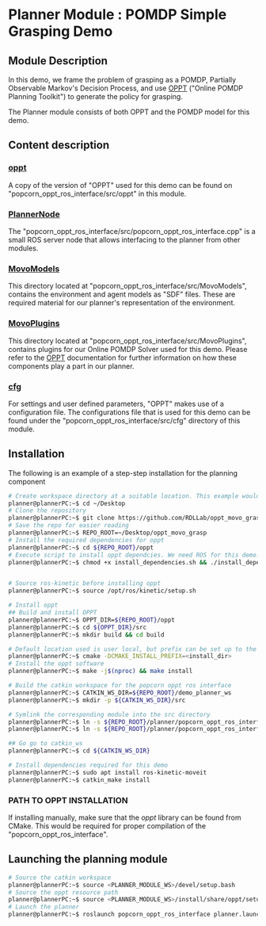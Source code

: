 Planner Module : POMDP Simple Grasping Demo
==========================================================================

## Module Description
In this demo, we frame the problem of grasping as a POMDP, Partially Observable Markov's Decision Process, 
and use [OPPT](https://github.com/RDLLab/oppt) ("Online POMDP Planning Toolkit") to generate the policy for grasping.

The Planner module consists of both OPPT and the POMDP model for this demo.


## Content description

### [oppt](oppt)
A copy of the version of "OPPT" used for this demo can be found on "popcorn_oppt_ros_interface/src/oppt" in this module.

### [PlannerNode](popcorn_oppt_ros_interface/src/popcorn_oppt_ros_interface.cpp)
The "popcorn_oppt_ros_interface/src/popcorn_oppt_ros_interface.cpp" is a small ROS server node that allows interfacing to the planner from other modules. 

### [MovoModels](popcorn_oppt_ros_interface/src/MovoModels)
This directory located at "popcorn_oppt_ros_interface/src/MovoModels", contains the environment and agent models as "SDF" files. These are required material for our planner's representation of the environment.

### [MovoPlugins](popcorn_oppt_ros_interface/src/MovoPlugins)
This directory located at "popcorn_oppt_ros_interface/src/MovoPlugins", contains plugins for our Online POMDP Solver used for this demo. Please refer to the [OPPT](https://github.com/RDLLab/oppt) documentation for further information on how these components play a part in our planner.

### [cfg](popcorn_oppt_ros_interface/src/cfg)
For settings and user defined parameters, "OPPT" makes use of a configuration file. The configurations file that is used for this demo 
can be found under the "popcorn_oppt_ros_interface/src/cfg" directory of this module.


## Installation
The following is an example of a step-step installation for the planning component
```bash
# Create workspace directory at a suitable location. This example would use the local Desktop as the example location.
planner@plannerPC:~$ cd ~/Desktop
# Clone the repository
planner@plannerPC:~$ git clone https://github.com/RDLLab/oppt_movo_grasp.git
# Save the repo for easier reading
planner@plannerPC:~$ REPO_ROOT=~/Desktop/oppt_movo_grasp
# Install the required dependencies for oppt
planner@plannerPC:~$ cd ${REPO_ROOT}/oppt
# Execute script to install oppt dependcies. We need ROS for this demo.  
planner@plannerPC:~$ chmod +x install_dependencies.sh && ./install_dependencies --use-ros


# Source ros-kinetic before installing oppt
planner@plannerPC:~$ source /opt/ros/kinetic/setup.sh

# Install oppt
## Build and install OPPT
planner@plannerPC:~$ OPPT_DIR=${REPO_ROOT}/oppt
planner@plannerPC:~$ cd ${OPPT_DIR}/src
planner@plannerPC:~$ mkdir build && cd build

# Default location used is user local, but prefix can be set up to the user
planner@plannerPC:~$ cmake -DCMAKE_INSTALL_PREFIX=<install_dir>
# Install the oppt software
planner@plannerPC:~$ make -j$(nproc) && make install

# Build the catkin workspace for the popcorn oppt ros interface
planner@plannerPC:~$ CATKIN_WS_DIR=${REPO_ROOT}/demo_planner_ws
planner@plannerPC:~$ mkdir -p ${CATKIN_WS_DIR}/src

# Symlink the corresponding module into the src directory
planner@plannerPC:~$ ln -s ${REPO_ROOT}/planner/popcorn_oppt_ros_interface ${CATKIN_WS_DIR}/src/
planner@plannerPC:~$ ln -s ${REPO_ROOT}/planner/popcorn_oppt_ros_interface_msgs ${CATKIN_WS_DIR}/src/

## Go go to catkin_ws
planner@plannerPC:~$ cd ${CATKIN_WS_DIR}

# Install dependencies required for this demo
planner@plannerPC:~$ sudo apt install ros-kinetic-moveit
planner@plannerPC:~$ catkin_make install
```

### PATH TO OPPT INSTALLATION ###
If installing manually, make sure that the *oppt* library can be found from CMake. This would be required for 
proper compilation of the "popcorn_oppt_ros_interface".



## Launching the planning module
```bash
# Source the catkin workspace 
planner@plannerPC:~$ source <PLANNER_MODULE_WS>/devel/setup.bash
# Source the oppt resource path
planner@plannerPC:~$ source <PLANNER_MODULE_WS>/install/share/oppt/setup.bash
# Launch the planner
planner@plannerPC:~$ roslaunch popcorn_oppt_ros_interface planner.launch
```

